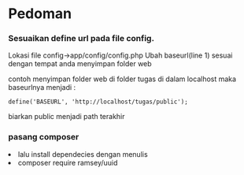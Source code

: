 <h1>Pedoman</h1>

<h3>Sesuaikan define url pada file config.</h3>
Lokasi file config->app/config/config.php
Ubah baseurl(line 1) sesuai dengan tempat anda menyimpan folder web

contoh menyimpan folder web di folder tugas di dalam localhost maka baseurlnya menjadi :

    define('BASEURL', 'http://localhost/tugas/public');
biarkan public menjadi path terakhir

<h3>pasang composer</h3>
<li>lalu install dependecies dengan menulis</li> 
<li>composer require ramsey/uuid</li>
</ul>

